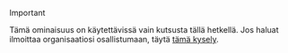 > [!IMPORTANT]
> Tämä ominaisuus on käytettävissä vain kutsusta tällä hetkellä. Jos haluat ilmoittaa organisaatiosi osallistumaan, täytä [tämä kysely](https://aka.ms/ax2012upgrade). 
